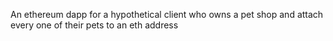 An ethereum dapp for a hypothetical client who owns a pet shop and attach every one of their pets to an eth address
